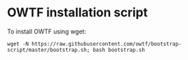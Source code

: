 OWTF installation script
===

To install OWTF using wget:

`wget -N https://raw.githubusercontent.com/owtf/bootstrap-script/master/bootstrap.sh; bash bootstrap.sh`
